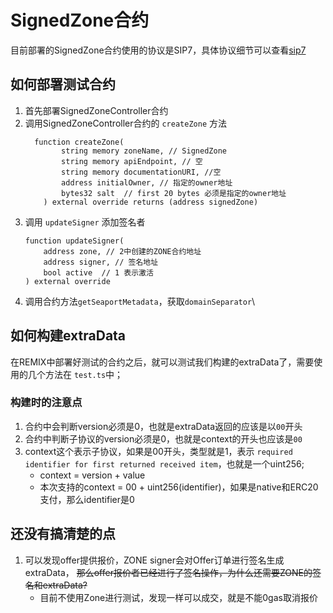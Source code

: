 # SignedZone合约

目前部署的SignedZone合约使用的协议是SIP7，具体协议细节可以查看[sip7](https://github.com/ProjectOpenSea/SIPs/blob/main/SIPS/sip-7.md)

## 如何部署测试合约

1. 首先部署SignedZoneController合约
2. 调用SignedZoneController合约的 `createZone` 方法
    ```solidity
      function createZone(
            string memory zoneName, // SignedZone
            string memory apiEndpoint, // 空
            string memory documentationURI, //空
            address initialOwner, // 指定的owner地址
            bytes32 salt  // first 20 bytes 必须是指定的owner地址
        ) external override returns (address signedZone) 
    ```
3. 调用 `updateSigner` 添加签名者
    ```solidity
    function updateSigner(
        address zone, // 2中创建的ZONE合约地址
        address signer, // 签名地址
        bool active  // 1 表示激活
    ) external override
    ```
4. 调用合约方法`getSeaportMetadata`，获取`domainSeparator`\

## 如何构建extraData

在REMIX中部署好测试的合约之后，就可以测试我们构建的extraData了，需要使用的几个方法在 `test.ts`中；

### 构建时的注意点

1. 合约中会判断version必须是0，也就是extraData返回的应该是以`00`开头
2. 合约中判断子协议的version必须是0，也就是context的开头也应该是`00`
3. context这个表示子协议，如果是00开头，类型就是1，表示 `required identifier for first returned received item`，也就是一个uint256;
    - context = version + value
    - 本次支持的context = 00 + uint256(identifier)，如果是native和ERC20支付，那么identifier是0


## 还没有搞清楚的点
1. 可以发现offer提供报价，ZONE signer会对Offer订单进行签名生成extraData， ~~那么offer报价者已经进行了签名操作，为什么还需要ZONE的签名和extraData?~~
    - 目前不使用Zone进行测试，发现一样可以成交，就是不能0gas取消报价
